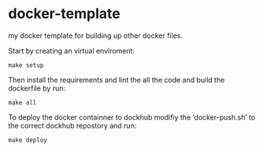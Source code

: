 # docker-template
my docker template for building up other docker files.


Start by creating an virtual enviroment:

    make setup

Then install the requirements and lint the all the code and build the dockerfile by run:

    make all 

To deploy the docker containner to dockhub modifiy the ‘docker-push.sh’ to the correct dockhub repostory and run:

    make deploy
